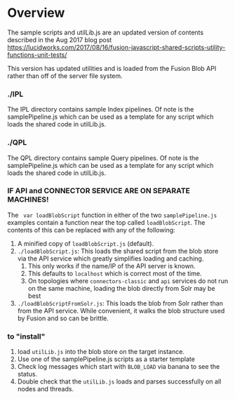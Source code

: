 # Overview
The sample scripts and utilLib.js are an updated version of contents
described in the Aug 2017 blog post https://lucidworks.com/2017/08/16/fusion-javascript-shared-scripts-utility-functions-unit-tests/

This version has updated utilities and is loaded from the Fusion Blob API
rather than off of the server file system.

### ./IPL
The IPL directory contains sample Index pipelines.  Of note is the samplePipeline.js which can be used as a template for 
any script which loads the shared code in utilLib.js.  

### ./QPL
The QPL directory contains sample Query pipelines.  Of note is the samplePipeline.js which can be used as a template for 
any script which loads the shared code in utilLib.js.


### IF API and CONNECTOR SERVICE ARE ON SEPARATE MACHINES!
 
 The ` var loadBlobScript` function in either of the two `samplePipeline.js` examples contain a function near the top called `loadBlobScript`.  The contents of this 
can be replaced with any of the following:

1. A minified copy of `loadBlobScript.js` (default).
2. `./loadBlobScript.js`: This loads the shared script from the blob store via the API service which greatly simplifies loading and caching.
    1. This only works if the name/IP of the API server is known.  
    2. This defaults to `localhost` which is correct most of the time.
    3. On topologies where `connectors-classic` and `api` services do not run on the same machine, loading the blob directly from Solr may be best
2. `./loadBlobScriptFromSolr.js`:  This loads the blob from Solr rather than from the API service.  While convenient, it 
walks the blob structure used by Fusion and so can be brittle.

### to "install"

1. load `utilLib.js` into the blob store on the target instance.  
2. Use one of the samplePipeline.js scripts as a starter template
3. Check log messages which start with `BLOB_LOAD` via banana to see the status.  
4. Double check that the `utilLib.js` loads and parses successfully on all nodes and threads.

    